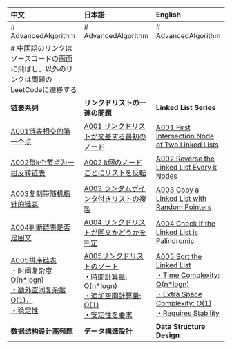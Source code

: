 | 中文                                                                                                                                                                                                                                                                                             | 日本語                                                                                                                       | English                                                                                                                                                                                                |
|:-----------------------------------------------------------------------------------------------------------------------------------------------------------------------------------------------------------------------------------------------------------------------------------------------|:--------------------------------------------------------------------------------------------------------------------------|:-------------------------------------------------------------------------------------------------------------------------------------------------------------------------------------------------------|
| # AdvancedAlgorithm                                                                                                                                                                                                                        | # AdvancedAlgorithm                                                                                                       | # AdvancedAlgorithm                                                                                                                                                                                    |
| # 中国語のリンクはソースコードの画面に飛ばし、以外のリンクは問題のLeetCodeに遷移する |                                                                                                                           | 
| **链表系列**                                                                                                                                                                                                                                                                                       | **リンクドリストの一連の問題**                                                                                                         | **Linked List Series**                                                                                                                                                                                 |
| [A001链表相交的第一个点](https://github.com/Gxondi/Algorithm/blob/main/AdvancedAlgorithm/src/main/java/A003%E9%93%BE%E8%A1%A8%E6%8E%92%E9%98%9F%E7%B3%BB%E5%88%97/A001%E9%93%BE%E8%A1%A8%E7%9B%B8%E4%BA%A4%E7%9A%84%E7%AC%AC%E4%B8%80%E4%B8%AA%E7%82%B9/IntersectionOfTwoLinkedList.java)               | [A001 リンクドリストが交差する最初のノード](https://leetcode.com/problems/intersection-of-two-linked-lists/description/)                    | [A001 First Intersection Node of Two Linked Lists](https://leetcode.com/problems/intersection-of-two-linked-lists/description/)                                                                        |
| [A002每k个节点为一组反转链表](https://github.com/Gxondi/Algorithm/blob/main/AdvancedAlgorithm/src/main/java/A003%E9%93%BE%E8%A1%A8%E6%8E%92%E9%98%9F%E7%B3%BB%E5%88%97/A002%E6%AF%8Fk%E4%B8%AA%E8%8A%82%E7%82%B9%E4%B8%BA%E4%B8%80%E7%BB%84%E5%8F%8D%E8%BD%AC%E9%93%BE%E8%A1%A8/ReverseNodeInKGroup.java) | [A002 k個のノードごとにリストを反転](https://leetcode.com/problems/reverse-nodes-in-k-group/description/)                               | [A002 Reverse the Linked List Every k Nodes](https://leetcode.com/problems/reverse-nodes-in-k-group/description/)                                                                                      |
| [A003复制带随机指针的链表](https://github.com/Gxondi/Algorithm/blob/main/AdvancedAlgorithm/src/main/java/A003%E9%93%BE%E8%A1%A8%E6%8E%92%E9%98%9F%E7%B3%BB%E5%88%97/A003%E5%A4%8D%E5%88%B6%E5%B8%A6%E9%9A%8F%E6%9C%BA%E6%8C%87%E9%92%88%E7%9A%84%E9%93%BE%E8%A1%A8/CopyListWithRandomPointer.java)       | [A003 ランダムポインタ付きリストの複製](https://leetcode.com/problems/copy-list-with-random-pointer/description/)                         | [A003 Copy a Linked List with Random Pointers](https://leetcode.com/problems/copy-list-with-random-pointer/description/)                                                                               |
| [A004判断链表是否是回文](https://github.com/Gxondi/Algorithm/blob/main/AdvancedAlgorithm/src/main/java/A003%E9%93%BE%E8%A1%A8%E6%8E%92%E9%98%9F%E7%B3%BB%E5%88%97/A004%E5%88%A4%E6%96%AD%E9%93%BE%E8%A1%A8%E6%98%AF%E5%90%A6%E6%98%AF%E5%9B%9E%E6%96%87/PalindromeLinkedList.java)                      | [A004 リンクドリストが回文かどうかを判定](https://leetcode.com/problems/palindrome-linked-list/description/)                               | [A004 Check if the Linked List is Palindromic](https://leetcode.com/problems/palindrome-linked-list/description/)                                                                                      |
| [A005排序链表 <br>・时间复杂度O(n*logn)<br>・额外空间复杂度O(1)，<br>・稳定性](https://github.com/Gxondi/Algorithm/blob/main/AdvancedAlgorithm/src/main/java/A003%E9%93%BE%E8%A1%A8%E6%8E%92%E9%98%9F%E7%B3%BB%E5%88%97/A005%E9%93%BE%E8%A1%A8%E6%8E%92%E5%BA%8F/SortList.java)                                       | [A005リンクドリストのソート<br>・時間計算量: O(n*logn)<br>・追加空間計算量: O(1)<br>・安定性を要求](https://leetcode.com/problems/sort-list/description/) | [A005 Sort the Linked List<br>・Time Complexity: O(n*logn)<br>・Extra Space Complexity: O(1)<br>・Requires Stability](https://leetcode.com/problems/sort-list/description/)                               |
| **数据结构设计高频题**                                                                                                                                                                                                                                                                                         | **データ構造設計**                                                                                                               | **Data Structure Design**                                                                                                                                                                              |